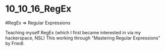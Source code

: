 # 10_10_16_RegEx
#RegEx => Regular Expressions

Teaching myself RegEx (which I first became interested in via my hackerspace, NSL)
This working through "Mastering Regular Expressions" by Friedl.



